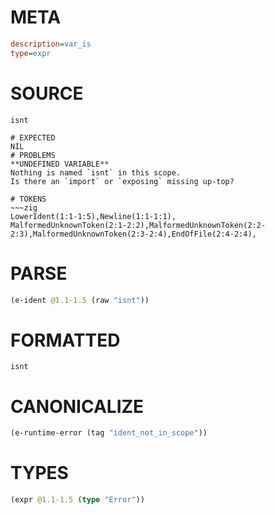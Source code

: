 # META
~~~ini
description=var_is
type=expr
~~~
# SOURCE
~~~roc
isnt
~~~
~~~
# EXPECTED
NIL
# PROBLEMS
**UNDEFINED VARIABLE**
Nothing is named `isnt` in this scope.
Is there an `import` or `exposing` missing up-top?

# TOKENS
~~~zig
LowerIdent(1:1-1:5),Newline(1:1-1:1),
MalformedUnknownToken(2:1-2:2),MalformedUnknownToken(2:2-2:3),MalformedUnknownToken(2:3-2:4),EndOfFile(2:4-2:4),
~~~
# PARSE
~~~clojure
(e-ident @1.1-1.5 (raw "isnt"))
~~~
# FORMATTED
~~~roc
isnt
~~~
# CANONICALIZE
~~~clojure
(e-runtime-error (tag "ident_not_in_scope"))
~~~
# TYPES
~~~clojure
(expr @1.1-1.5 (type "Error"))
~~~
